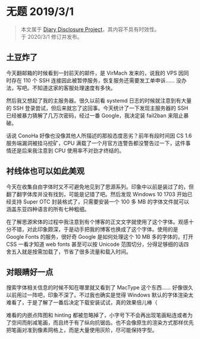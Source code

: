 <h1>
    无题
    <date>2019/3/1</date>
</h1>

> 本文属于 [Diary Disclosure Project](/articles/Diary-Disclosure-Project)，其内容不具有时效性。  
> 于 2020/3/1 修订并发布。

## 土豆炸了

今天翻邮箱的时候看到一封前天的邮件，是 VirMach 发来的，说我的 VPS 因同时存在 110 个 SSH 连接因此被暂停服务，恢复服务还需要发工单申诉…… 没办法，写吧。不知道这家的客服处理速度有多快。

然后我又想起了我的主服务器。很久以前看 systemd 日志的时候就注意到有大量的 SSH 登录尝试，但后来就忘了这回事。今天统计了一下发现主服务器的 SSH 已经被暴力猜解了几万次密码，经过一番 Google，我决定装 fail2ban 来阻止暴破。

话说 ConoHa 好像也没像其他人所描述的那般态度恶劣？前年有段时间因 CS 1.6 服务端漏洞被挂马挖矿，CPU 满载了一个月官方连警告都没警告过一下，这件事情还是后来我注意到 CPU 使用率不对劲才终结的。

## 衬线体也可以如此美观

今天在收集自由字体时又不可避免地见到了思源系列。印象中以前是装过了的，但翻了翻字体库并没有找到，可能是记错了吧。然后发现 Windows 10 1703 开始已经支持 Super OTC 封装格式了，只需要安装一个 100 多 MB 的字体文件就可以涵盖东亚四种语言的所有七种粗细。

在了解思源宋体的过程中我注意到有个博客的正文文字就使用了这个字体。观感十分不错，对此印象颇深，于是动手把我的博客也换成了这个字体。使用的是 Google Fonts 的服务，很好奇 Google 是如何处理这个 10 MB 多的字体的，打开 CSS 一看才知道 web fonts 甚至可以按 Unicode 范围切分，分得足够细的话四舍五入就是按需加载了，节省了很多流量和载入时间。

## 对眼睛好一点

搜索字体相关信息的时候不知在哪里就又看到了 MacType 这个东西…… 好像很久以前用过一阵吧，印象不深了。不过我也确实是觉得 Windows 默认的字体渲染太难看了，于是了解了一番后决定下载安装试试，真的效果倍儿棒（

难看的内嵌点阵图和 hinting 都被忽略掉了，小字号下不会再出现笔画粘连或者为了空间而削减笔画，而且终于有了纵向抗锯齿。也不会像原生的渲染方式那样优先把笔画对准到像素网格上，而是大量使用灰阶，尽可能保持字型。
